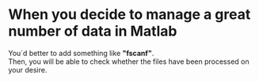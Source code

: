 # When you decide to manage a great number of data in Matlab
You`d better to add something like **"fscanf"**.  
Then, you will be able to check whether the files have been processed on your desire.
